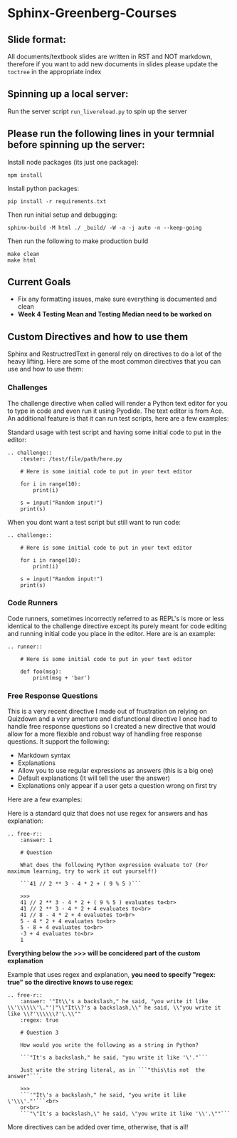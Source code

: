 # Sphinx-Greenberg-Courses

## Slide format:
All documents/textbook slides are written in RST and NOT markdown, therefore if you want to add new documents in slides please update the `toctree` in the appropriate index

## Spinning up a local server:
Run the server script `run_livereload.py` to spin up the server

## Please run the following lines in your termnial before spinning up the server:
Install node packages (its just one package):
```
npm install
```
Install python packages:
```
pip install -r requirements.txt
```
Then run initial setup and debugging:
```
sphinx-build -M html ./ _build/ -W -a -j auto -n --keep-going
```
Then run the following to make production build
```
make clean
make html
```

## Current Goals

- Fix any formatting issues, make sure everything is documented and clean
- **Week 4 Testing Mean and Testing Median need to be worked on**

## Custom Directives and how to use them

Sphinx and RestructredText in general rely on directives to do a lot of the heavy lifting. Here are some of the most common directives that you can use and how to use them:

### Challenges
The challenge directive when called will render a Python text editor for you to type in code and even run it using Pyodide. The text editor is from Ace. An additional feature is that it can run test scripts, here are a few examples:

Standard usage with test script and having some initial code to put in the editor:
```
.. challenge::
    :tester: /test/file/path/here.py

    # Here is some initial code to put in your text editor

    for i in range(10):
        print(i)
    
    s = input("Random input!")
    print(s)
```

When you dont want a test script but still want to run code:
```
.. challenge::

    # Here is some initial code to put in your text editor

    for i in range(10):
        print(i)
    
    s = input("Random input!")
    print(s)
```

### Code Runners
Code runners, sometimes incorrectly referred to as REPL's is more or less identical to the challenge directive except its purely meant for code editing and running initial code you place in the editor. Here are is an example:

```
.. runner::

    # Here is some initial code to put in your text editor

    def foo(msg):
        print(msg + 'bar')
```

### Free Response Questions
This is a very recent directive I made out of frustration on relying on Quizdown and a very amerture and disfunctional directive I once had to handle free response questions so I created a new directive that would allow for a more flexible and robust way of handling free response questions. It support the following:

- Markdown syntax
- Explanations
- Allow you to use regular expressions as answers (this is a big one)
- Default explanations (It will tell the user the answer)
- Explanations only appear if a user gets a question wrong on first try

Here are a few examples:

Here is a standard quiz that does not use regex for answers and has explanation:

```
.. free-r::
    :answer: 1

    # Question

    What does the following Python expression evaluate to? (For maximum learning, try to work it out yourself!)

    ```41 // 2 ** 3 - 4 * 2 + ( 9 % 5 )```

    >>>
    41 // 2 ** 3 - 4 * 2 + ( 9 % 5 ) evaluates to<br>
    41 // 2 ** 3 - 4 * 2 + 4 evaluates to<br>
    41 // 8 - 4 * 2 + 4 evaluates to<br>
    5 - 4 * 2 + 4 evaluates to<br>
    5 - 8 + 4 evaluates to<br>
    -3 + 4 evaluates to<br>
    1
```

**Everything below the >>> will be concidered part of the custom explanation**

Example that uses regex and explanation, **you need to specify "regex: true" so the directive knows to use regex**:


```
.. free-r::
    :answer: '"It\\'s a backslash," he said, "you write it like \\'\\\\\\'\."'|"\\"It\\?'s a backslash,\\" he said, \\"you write it like \\?'\\\\\\?'\.\\""
    :regex: true

    # Question 3

    How would you write the following as a string in Python?

    ```"It's a backslash," he said, "you write it like '\'."```

    Just write the string literal, as in ```"this\tis not  the answer"```.

    >>>
    ```'"It\'s a backslash," he said, "you write it like \'\\\'."'```<br>
    or<br>
    ```"\"It's a backslash,\" he said, \"you write it like '\\'.\""```
```

More directives can be added over time, otherwise, that is all!